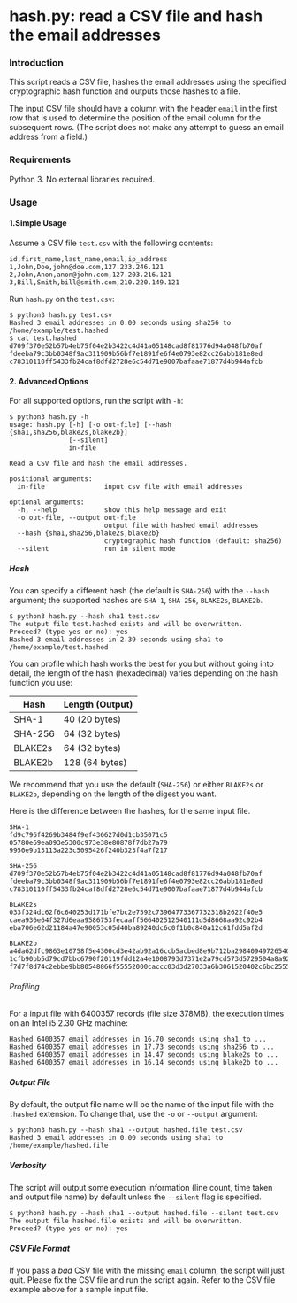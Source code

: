 # hash.py: read a CSV file and hash the email addresses

### Introduction
This script reads a CSV file, hashes the email addresses using the specified cryptographic hash function and outputs those hashes to a file.

The input CSV file should have a column with the header `email` in the first row that is used to determine the position of the email column for the subsequent rows. (The script does not make any attempt to guess an email address from a field.)

### Requirements

Python 3. No external libraries required.

### Usage

#### 1.Simple Usage
Assume a CSV file `test.csv` with the following contents:
```
id,first_name,last_name,email,ip_address
1,John,Doe,john@doe.com,127.233.246.121
2,John,Anon,anon@john.com,127.203.216.121
3,Bill,Smith,bill@smith.com,210.220.149.121
```
Run `hash.py` on the `test.csv`:

```
$ python3 hash.py test.csv 
Hashed 3 email addresses in 0.00 seconds using sha256 to /home/example/test.hashed
$ cat test.hashed 
d709f370e52b57b4eb75f04e2b3422c4d41a05148cad8f81776d94a048fb70af
fdeeba79c3bb0348f9ac311909b56bf7e1891fe6f4e0793e82cc26abb181e8ed
c78310110ff5433fb24caf8dfd2728e6c54d71e9007bafaae71877d4b944afcb
```

#### 2. Advanced Options

For all supported options, run the script with `-h`:

```
$ python3 hash.py -h
usage: hash.py [-h] [-o out-file] [--hash {sha1,sha256,blake2s,blake2b}]
               [--silent]
               in-file

Read a CSV file and hash the email addresses.

positional arguments:
  in-file               input csv file with email addresses

optional arguments:
  -h, --help            show this help message and exit
  -o out-file, --output out-file
                        output file with hashed email addresses
  --hash {sha1,sha256,blake2s,blake2b}
                        cryptographic hash function (default: sha256)
  --silent              run in silent mode
```

##### Hash

You can specify a different hash (the default is `SHA-256`) with the `--hash` argument; the supported hashes are `SHA-1`, `SHA-256`, `BLAKE2s`, `BLAKE2b`.

```
$ python3 hash.py --hash sha1 test.csv 
The output file test.hashed exists and will be overwritten.
Proceed? (type yes or no): yes
Hashed 3 email addresses in 2.39 seconds using sha1 to /home/example/test.hashed
```

You can profile which hash works the best for you but without going into detail, the length of the hash (hexadecimal) varies depending on the hash function you use:

| Hash      | Length (Output) |
| --------- | --------------- |
| SHA-1     |  40 (20 bytes)  |
| SHA-256   |  64 (32 bytes)  |
| BLAKE2s   |  64 (32 bytes)  |
| BLAKE2b   |  128 (64 bytes) |

We recommend that you use the default (`SHA-256`) or either `BLAKE2s` or `BLAKE2b`, depending on the length of the digest you want.

Here is the difference between the hashes, for the same input file.

```
SHA-1
fd9c796f4269b3484f9ef436627d0d1cb35071c5
05780e69ea093e5300c973e38e80878f7db27a79
9950e9b13113a223c5095426f240b323f4a7f217
```

```
SHA-256
d709f370e52b57b4eb75f04e2b3422c4d41a05148cad8f81776d94a048fb70af
fdeeba79c3bb0348f9ac311909b56bf7e1891fe6f4e0793e82cc26abb181e8ed
c78310110ff5433fb24caf8dfd2728e6c54d71e9007bafaae71877d4b944afcb
```

```
BLAKE2s
033f324dc62f6c640253d171bfe7bc2e7592c73964773367732318b2622f40e5
caea936e64f327d6eaa9586753fecaaff566402512540111d5d8668aa92c92b4
eba706e62d21184a47e90053c05d40ba89240dc6c0f1b0c840a12c61fdd5af2d
```

```
BLAKE2b
a4da62dfc9863e10758f5e4300cd3e42ab92a16ccb5acbed8e9b712ba298409497265402157cee1ada0d22b98e02cc613ebbc616c4d48b2647a9e83bf8782027
1cfb90bb5d79cd7bbc6790f20119fdd12a4e1008793d7371e2a79cd573d5729504a8a92b4d6f914534193271a61a5b21495492fa4fc39db9bfe3275af7cabf4a
f7d7f8d74c2ebbe9bb80548866f55552000caccc03d3d27033a6b3061520402c6bc255508a59b383f415e067d372c96b654a75c9c5565e0ca63bd72c443469d7
```

###### Profiling

For a input file with 6400357 records (file size 378MB), the execution times on an Intel i5 2.30 GHz machine:

    Hashed 6400357 email addresses in 16.70 seconds using sha1 to ...
    Hashed 6400357 email addresses in 17.73 seconds using sha256 to ...
    Hashed 6400357 email addresses in 14.47 seconds using blake2s to ...
    Hashed 6400357 email addresses in 16.14 seconds using blake2b to ...

##### Output File

By default, the output file name will be the name of the input file with the `.hashed` extension. To change that, use the `-o` or `--output` argument:

```
$ python3 hash.py --hash sha1 --output hashed.file test.csv 
Hashed 3 email addresses in 0.00 seconds using sha1 to /home/example/hashed.file
```

##### Verbosity

The script will output some execution information (line count, time taken and output file name) by default unless the `--silent` flag is specified.

```
$ python3 hash.py --hash sha1 --output hashed.file --silent test.csv
The output file hashed.file exists and will be overwritten.
Proceed? (type yes or no): yes
```
##### CSV File Format

If you pass a *bad* CSV file with the missing `email` column, the script will just quit. Please fix the CSV file and run the script again. Refer to the CSV file example above for a sample input file.
